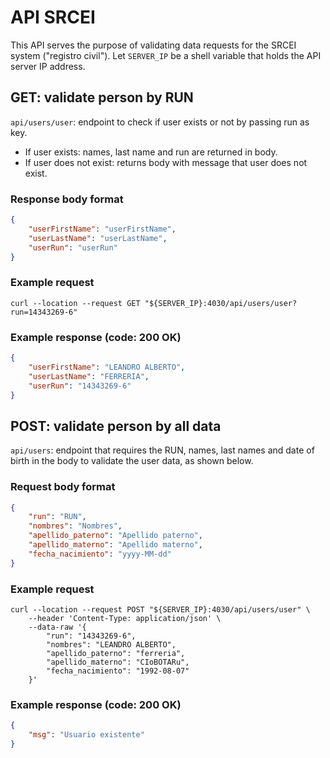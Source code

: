 # API SRCEI

This API serves the purpose of validating data requests for the SRCEI system ("registro civil"). Let `SERVER_IP` be a shell variable that holds the API server IP address.

## GET: validate person by RUN

`api/users/user`: endpoint to check if user exists or not by passing run as key.

- If user exists: names, last name and run are returned in body.
- If user does not exist: returns body with message that user does not exist.

### Response body format

```json
{
    "userFirstName": "userFirstName",
    "userLastName": "userLastName",
    "userRun": "userRun"
}
```

### Example request

```shell
curl --location --request GET "${SERVER_IP}:4030/api/users/user?run=14343269-6"
```

### Example response (code: 200 OK)

```json
{
    "userFirstName": "LEANDRO ALBERTO",
    "userLastName": "FERRERIA",
    "userRun": "14343269-6"
}
```

## POST: validate person by all data

`api/users`: endpoint that requires the RUN, names, last names and date of birth in the body to validate the user data, as shown below.

### Request body format

```json
{
    "run": "RUN",
    "nombres": "Nombres",
    "apellido_paterno": "Apellido paterno",
    "apellido_materno": "Apellido materno",
    "fecha_nacimiento": "yyyy-MM-dd"
}
```

### Example request

```shell
curl --location --request POST "${SERVER_IP}:4030/api/users/user" \
    --header 'Content-Type: application/json' \
    --data-raw '{
        "run": "14343269-6",
        "nombres": "LEANDRO ALBERTO",
        "apellido_paterno": "ferreria",
        "apellido_materno": "CIoBOTARu",
        "fecha_nacimiento": "1992-08-07"
    }'
```

### Example response (code: 200 OK)

```json
{
    "msg": "Usuario existente"
}
```
